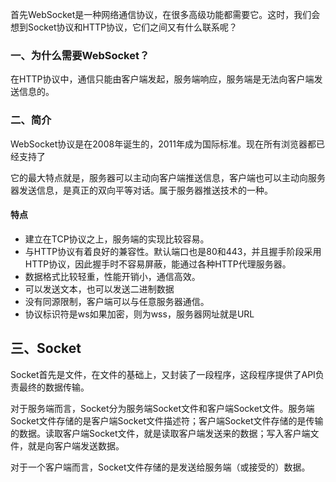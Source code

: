 首先WebSocket是一种网络通信协议，在很多高级功能都需要它。这时，我们会想到Socket协议和HTTP协议，它们之间又有什么联系呢？

### 一、为什么需要WebSocket？

在HTTP协议中，通信只能由客户端发起，服务端响应，服务端是无法向客户端发送信息的。

### 二、简介

WebSocket协议是在2008年诞生的，2011年成为国际标准。现在所有浏览器都已经支持了

它的最大特点就是，服务器可以主动向客户端推送信息，客户端也可以主动向服务器发送信息，是真正的双向平等对话。属于服务器推送技术的一种。

#### 特点

* 建立在TCP协议之上，服务端的实现比较容易。
* 与HTTP协议有着良好的兼容性。默认端口也是80和443，并且握手阶段采用HTTP协议，因此握手时不容易屏蔽，能通过各种HTTP代理服务器。
* 数据格式比较轻重，性能开销小，通信高效。
* 可以发送文本，也可以发送二进制数据
* 没有同源限制，客户端可以与任意服务器通信。
* 协议标识符是ws如果加密，则为wss，服务器网址就是URL

## 三、Socket

Socket首先是文件，在文件的基础上，又封装了一段程序，这段程序提供了API负责最终的数据传输。

对于服务端而言，Socket分为服务端Socket文件和客户端Socket文件。服务端Socket文件存储的是客户端Socket文件描述符；客户端Socket文件存储的是传输的数据。读取客户端Socket文件，就是读取客户端发送来的数据；写入客户端文件，就是向客户端发送数据。

对于一个客户端而言，Socket文件存储的是发送给服务端（或接受的）数据。